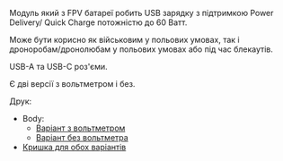 Модуль який з FPV батареї робить USB зарядку з підтримкою Power Delivery/ Quick Charge потожністю до 60 Ватт.

Може бути корисно як військовим у польових умовах, так і дроноробам/дронолюбам у польових умовах або під час блекаутів.

USB-A та USB-C роз'єми.

Є дві версії з вольтметром і без.

Друк:
- Body:
  - [Варіант з вольтметром](https://github.com/dmytr0/glory_to_ukraine/blob/master/PD_QC_module/Body_VM_v2.stl)
  - [Варіант без вольтметра](https://github.com/dmytr0/glory_to_ukraine/blob/master/PD_QC_module/Body_v2.stl)
- [Кришка для обох варіантів](https://github.com/dmytr0/glory_to_ukraine/blob/master/PD_QC_module/cover_v2.stl)